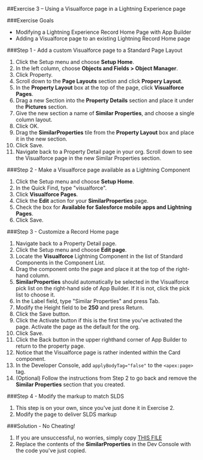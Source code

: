 ##Exercise 3 – Using a Visualforce page in a Lightning Experience page

###Exercise Goals

* Modifying a Lightning Experience Record Home Page with App Builder
* Adding a Visualforce page to an existing Lightning Record Home page

###Step 1 - Add a custom Visualforce page to a Standard Page Layout

1. Click the Setup menu and choose **Setup Home**.
2. In the left column, choose **Objects and Fields > Object Manager**.
3. Click Property.
4. Scroll down to the **Page Layouts** section and click **Propery Layout**.
5. In the **Property Layout** box at the top of the page, click **Visualforce Pages**.
6. Drag a new Section into the **Property Details** section and place it under the **Pictures** section.
7. Give the new section a name of **Similar Properties**, and choose a single column layout.
8. Click OK.
9. Drag the **SimilarProperties** tile from the **Property Layout** box and place it in the new section.
10. Click Save.
11. Navigate back to a Property Detail page in your org. Scroll down to see the Visualforce page in the new Similar Properties section.

###Step 2 - Make a Visualforce page available as a Lightning Component
1. Click the Setup menu and choose **Setup Home**.
2. In the Quick Find, type "visualforce".
3. Click **Visualforce Pages**.
4. Click the **Edit** action for your **SimilarProperties** page.
5. Check the box for **Available for Salesforce mobile apps and Lightning Pages**.
6. Click Save.

###Step 3 - Customize a Record Home page
1. Navigate back to a Property Detail page.
2. Click the Setup menu and choose **Edit page**.
2. Locate the **Visualforce** Lightning Component in the list of Standard Components in the Component List.
3. Drag the component onto the page and place it at the top of the right-hand column.
4. **SimilarProperties** should automatically be selected in the Visualforce pick list on the right-hand side of App Builder. If it is not, click the pick list to choose it.
5. In the Label field, type "Similar Properties" and press Tab.
6. Modify the Height field to be **250** and press Return.
7. Click the Save button.
8. Click the Activate button if this is the first time you've activated the page. Activate the page as the default for the org.
9. Click Save.
10. Click the Back button in the upper righthand corner of App Builder to return to the property page.
11. Notice that the Visualforce page is rather indented within the Card component.
12. In the Developer Console, add `applyBodyTag="false"` to the `<apex:page>` tag.
12. (Optional) Follow the instructions from Step 2 to go back and remove the **Similar Properties** section that you created.

###Step 4 - Modify the markup to match SLDS
1. This step is on your own, since you've just done it in Exercise 2.
2. Modify the page to deliver SLDS markup

###Solution - No Cheating!
1. If you are unsuccessful, no worries, simply copy [THIS FILE](https://raw.githubusercontent.com/garazi/LightningAdoptionWorkshop/master/Exercise_3/src/pages/Similar_Properties.page)
2. Replace the contents of the **SimilarProperties** in the Dev Console with the code you've just copied.
